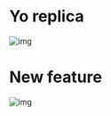 # Yo replica
![img](https://i.imgur.com/AepWPlU.png)
# New feature
![img](https://i.imgur.com/ilHpk3l.png)
